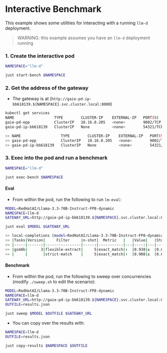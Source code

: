 # Interactive Benchmark

This example shows some utilities for interacting with a running `llm-d` deployment.

> WARNING: this example assumes you have an `llm-d` deployment running

### 1. Create the interactive pod

```bash
NAMESPACE="llm-d"

just start-bench $NAMESPACE
```

### 2. Get the address of the gateway

- The gateway is at (`http://gaie-pd-ip-bb618139.${NAMESPACE}.svc.cluster.local:8000`)

```bash
kubectl get services
NAME                  TYPE        CLUSTER-IP    EXTERNAL-IP   PORT(S)             AGE
gaie-pd-epp           ClusterIP   10.16.0.205   <none>        9002/TCP,9090/TCP   63m
gaie-pd-ip-bb618139   ClusterIP   None          <none>        54321/TCP           63m

>> NAME                  TYPE        CLUSTER-IP    EXTERNAL-IP   PORT(S)             AGE
>> gaie-pd-epp           ClusterIP   10.16.0.205   <none>        9002/TCP,9090/TCP   40m
>> gaie-pd-ip-bb618139   ClusterIP   None          <none>        54321/TCP           40m
```

### 3. Exec into the pod and run a benchmark

```bash
NAMESPACE="llm-d"

just exec-bench $NAMESPACE
```

#### Eval

- From within the pod, run the following to run `lm-eval`:

```bash
MODEL=RedHatAI/Llama-3.3-70B-Instruct-FP8-dynamic
NAMESPACE=llm-d
GATEWAY_URL=http://gaie-pd-ip-bb618139.${NAMESPACE}.svc.cluster.local:8000

just eval $MODEL $GATEWAY_URL

>> local-completions (model=RedHatAI/Llama-3.3-70B-Instruct-FP8-dynamic,base_url=http://gaie-pd-ip-bb618139.llm-d.svc.cluster.local:8000/v1/completions,num_concurrent=100), gen_kwargs: (None), limit: 1000.0, num_fewshot: None, batch_size: 1
>> |Tasks|Version|     Filter     |n-shot|  Metric   |   |Value|   |Stderr|
>> |-----|------:|----------------|-----:|-----------|---|----:|---|-----:|
>> |gsm8k|      3|flexible-extract|     5|exact_match|↑  |0.938|±  |0.0076|
>> |     |       |strict-match    |     5|exact_match|↑  |0.908|±  |0.0091|
```

#### Benchmark

- From within the pod, run the following to sweep over concurrencies (modify `./sweep.sh` to edit the scenario):

```bash
MODEL=RedHatAI/Llama-3.3-70B-Instruct-FP8-dynamic
NAMESPACE=llm-d
GATEWAY_URL=http://gaie-pd-ip-bb618139.${NAMESPACE}.svc.cluster.local:8000
OUTFILE=results.json

just sweep $MODEL $OUTFILE $GATEWAY_URL
```

- You can copy over the results with:

```bash
NAMESPACE=llm-d
OUTFILE=results.json

just copy-results $NAMESPACE $OUTFILE
```

